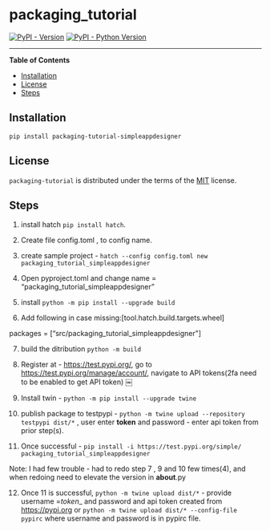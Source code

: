 # packaging_tutorial

[![PyPI - Version](https://img.shields.io/pypi/v/packaging-tutorial.svg)](https://pypi.org/project/packaging-tutorial)
[![PyPI - Python Version](https://img.shields.io/pypi/pyversions/packaging-tutorial.svg)](https://pypi.org/project/packaging-tutorial)

-----

**Table of Contents**

- [Installation](#installation)
- [License](#license)
- [Steps](#Steps)

## Installation

```console
pip install packaging-tutorial-simpleappdesigner
```

## License

`packaging-tutorial` is distributed under the terms of the [MIT](https://spdx.org/licenses/MIT.html) license.

## Steps

1. install hatch `pip install hatch`.

2. Create file config.toml , to config name.

3. create sample project - `hatch --config config.toml new packaging_tutorial_simpleappdesigner`

4. Open pyproject.toml and change name = “packaging_tutorial_simpleappdesigner”

5. install `python -m pip install --upgrade build`

6. Add following in case missing:[tool.hatch.build.targets.wheel]

packages = [“src/packaging_tutorial_simpleappdesigner"]

7. build the ditribution  `python -m build`

8. Register at - https://test.pypi.org/, go to https://test.pypi.org/manage/account/, navigate to API tokens(2fa need to be enabled to get API token) ￼

9. Install twin - `python -m pip install --upgrade twine`

10. publish package to testpypi - `python -m twine upload --repository testpypi dist/*` , user enter  __token__ and password - enter api token from prior step(s).

11. Once successful - `pip install -i https://test.pypi.org/simple/ packaging_tutorial_simpleappdesigner`

Note: I had few trouble - had to redo step 7 , 9 and 10 few times(4), and when redoing need to elevate the version in __about__.py

12. Once 11 is successful, `python -m twine upload dist/*` - provide username =_token__ and password and api token created from https://pypi.org or 
`python -m twine upload dist/* --config-file pypirc` where username and password is in pypirc file.
